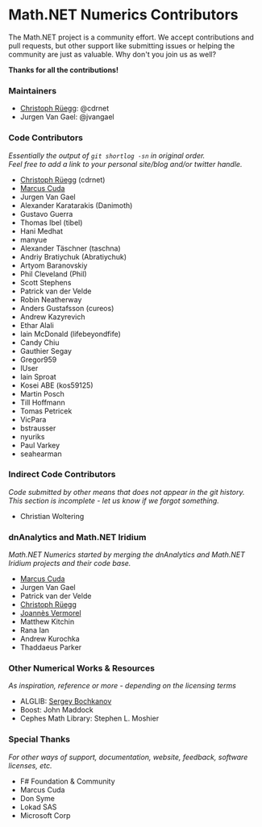 Math.NET Numerics Contributors
==============================

The Math.NET project is a community effort. We accept contributions and pull requests, but other support like submitting issues or helping the community are just as valuable. Why don't you join us as well? 

**Thanks for all the contributions!**

### Maintainers

- [Christoph Rüegg](http://christoph.ruegg.name/): @cdrnet
- Jurgen Van Gael: @jvangael

### Code Contributors

*Essentially the output of `git shortlog -sn` in original order.  
Feel free to add a link to your personal site/blog and/or twitter handle.*

- [Christoph Rüegg](http://christoph.ruegg.name/) (cdrnet)
- [Marcus Cuda](http://marcuscuda.com/)
- Jurgen Van Gael
- Alexander Karatarakis (Danimoth)
- Gustavo Guerra
- Thomas Ibel (tibel)
- Hani Medhat
- manyue
- Alexander Täschner (taschna)
- Andriy Bratiychuk (Abratiychuk)
- Artyom Baranovskiy
- Phil Cleveland (Phil)
- Scott Stephens
- Patrick van der Velde
- Robin Neatherway
- Anders Gustafsson (cureos)
- Andrew Kazyrevich
- Ethar Alali
- Iain McDonald (lifebeyondfife)
- Candy Chiu
- Gauthier Segay
- Gregor959
- IUser
- Iain Sproat
- Kosei ABE (kos59125)
- Martin Posch
- Till Hoffmann
- Tomas Petricek
- VicPara
- bstrausser
- nyuriks
- Paul Varkey
- seahearman

### Indirect Code Contributors

*Code submitted by other means that does not appear in the git history.  
This section is incomplete - let us know if we forgot something.*

- Christian Woltering

### dnAnalytics and Math.NET Iridium

*Math.NET Numerics started by merging the dnAnalytics and Math.NET Iridium projects and their code base.*

- [Marcus Cuda](http://marcuscuda.com/)
- Jurgen Van Gael
- Patrick van der Velde
- [Christoph Rüegg](http://christoph.ruegg.name/)
- [Joannès Vermorel](http://www.vermorel.com/)
- Matthew Kitchin
- Rana Ian
- Andrew Kurochka
- Thaddaeus Parker

### Other Numerical Works & Resources

*As inspiration, reference or more - depending on the licensing terms*

- ALGLIB: [Sergey Bochkanov](http://www.alglib.net/)
- Boost: John Maddock
- Cephes Math Library: Stephen L. Moshier

### Special Thanks

*For other ways of support, documentation, website, feedback, software licenses, etc.*

- F# Foundation & Community
- Marcus Cuda
- Don Syme
- Lokad SAS
- Microsoft Corp
